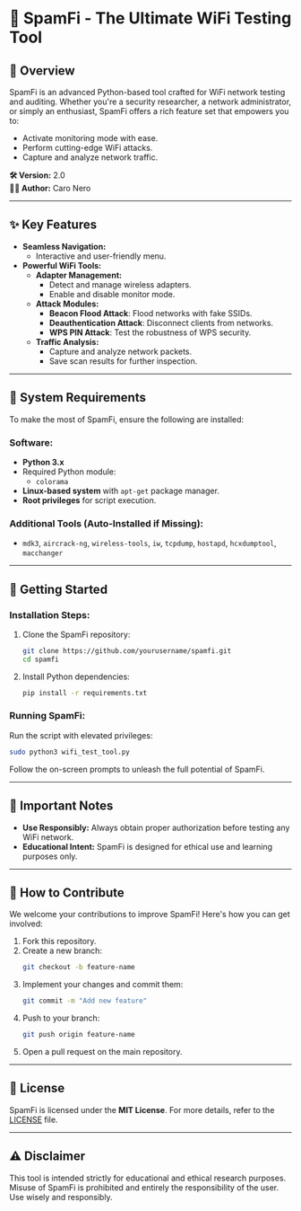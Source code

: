 # 🚀 SpamFi - The Ultimate WiFi Testing Tool

## 🌟 Overview
SpamFi is an advanced Python-based tool crafted for WiFi network testing and auditing. Whether you're a security researcher, a network administrator, or simply an enthusiast, SpamFi offers a rich feature set that empowers you to:
- Activate monitoring mode with ease.
- Perform cutting-edge WiFi attacks.
- Capture and analyze network traffic.

**🛠 Version:** 2.0  
**👨‍💻 Author:** Caro Nero

---

## ✨ Key Features
- **Seamless Navigation:**
  - Interactive and user-friendly menu.
- **Powerful WiFi Tools:**
  - **Adapter Management:**
    - Detect and manage wireless adapters.
    - Enable and disable monitor mode.
  - **Attack Modules:**
    - **Beacon Flood Attack**: Flood networks with fake SSIDs.
    - **Deauthentication Attack**: Disconnect clients from networks.
    - **WPS PIN Attack**: Test the robustness of WPS security.
  - **Traffic Analysis:**
    - Capture and analyze network packets.
    - Save scan results for further inspection.

---

## 🧰 System Requirements
To make the most of SpamFi, ensure the following are installed:

### Software:
- **Python 3.x**
- Required Python module:
  - `colorama`
- **Linux-based system** with `apt-get` package manager.
- **Root privileges** for script execution.

### Additional Tools (Auto-Installed if Missing):
- `mdk3`, `aircrack-ng`, `wireless-tools`, `iw`, `tcpdump`, `hostapd`, `hcxdumptool`, `macchanger`

---

## 🚀 Getting Started
### Installation Steps:
1. Clone the SpamFi repository:
   ```bash
   git clone https://github.com/yourusername/spamfi.git
   cd spamfi
   ```
2. Install Python dependencies:
   ```bash
   pip install -r requirements.txt
   ```

### Running SpamFi:
Run the script with elevated privileges:
```bash
sudo python3 wifi_test_tool.py
```
Follow the on-screen prompts to unleash the full potential of SpamFi.

---

## 📌 Important Notes
- **Use Responsibly:** Always obtain proper authorization before testing any WiFi network.
- **Educational Intent:** SpamFi is designed for ethical use and learning purposes only.

---

## 🤝 How to Contribute
We welcome your contributions to improve SpamFi! Here's how you can get involved:
1. Fork this repository.
2. Create a new branch:
   ```bash
   git checkout -b feature-name
   ```
3. Implement your changes and commit them:
   ```bash
   git commit -m "Add new feature"
   ```
4. Push to your branch:
   ```bash
   git push origin feature-name
   ```
5. Open a pull request on the main repository.

---

## 📜 License
SpamFi is licensed under the **MIT License**. For more details, refer to the [LICENSE](LICENSE) file.

---

## ⚠️ Disclaimer
This tool is intended strictly for educational and ethical research purposes. Misuse of SpamFi is prohibited and entirely the responsibility of the user. Use wisely and responsibly.

